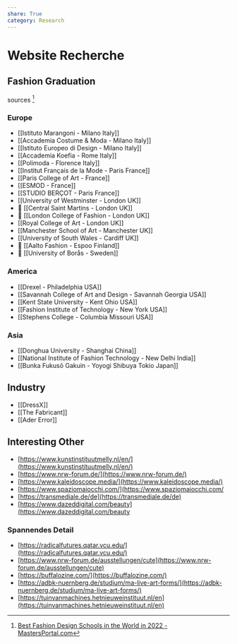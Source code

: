 ```yaml
---
share: True
category: Research
---
```

# Website Recherche

## Fashion Graduation
sources [^1]

[^1]: [Best Fashion Design Schools in the World in 2022 - MastersPortal.com](https://www.mastersportal.com/articles/2780/best-fashion-design-schools-in-the-world-in-2022.html)

### Europe
- [[Istituto Marangoni - Milano Italy]]
- [[Accademia Costume & Moda - Milano Italy]]
- [[Istituto Europeo di Design - Milano Italy]]
- [[Accademia Koefia - Rome Italy]]
- [[Polimoda - Florence Italy]]
- [[Institut Français de la Mode - Paris France]]
- [[Paris College of Art - France]]
- [[ESMOD - France]]
- [[STUDIO BERÇOT - Paris France]]
- [[University of Westminster - London UK]]
- 🔎 [[Central Saint Martins - London UK]]
- 🔎 [[London College of Fashion - London UK]]
- [[Royal College of Art - London UK]]
- [[Manchester School of Art - Manchester UK]]
- [[University of South Wales - Cardiff UK]]
- 🔎 [[Aalto Fashion - Espoo Finland]]
- 🔎 [[University of Borås - Sweden]]

### America
- [[Drexel - Philadelphia USA]]
- [[Savannah College of Art and Design - Savannah Georgia USA]]
- [[Kent State University - Kent Ohio USA]]
- [[Fashion Institute of Technology - New York USA]]
- [[Stephens College  - Columbia Missouri USA]]

### Asia
- [[Donghua University - Shanghai China]]
- [[National Institute of Fashion Technology - New Delhi India]]
- [[Bunka Fukusō Gakuin - Yoyogi Shibuya Tokio Japan]]

## Industry
- [[DressX]]
- [[The Fabricant]]
- [[Ader Error]]

## Interesting Other
- [https://www.kunstinstituutmelly.nl/en/](https://www.kunstinstituutmelly.nl/en/)
- [https://www.nrw-forum.de/](https://www.nrw-forum.de/)
- [https://www.kaleidoscope.media/](https://www.kaleidoscope.media/)
- [https://www.spaziomaiocchi.com/](https://www.spaziomaiocchi.com/
- [https://transmediale.de/de](https://transmediale.de/de)
- [https://www.dazeddigital.com/beauty](https://www.dazeddigital.com/beauty

### Spannendes Detail
- [https://radicalfutures.qatar.vcu.edu/](https://radicalfutures.qatar.vcu.edu/)
- [https://www.nrw-forum.de/ausstellungen/cute](https://www.nrw-forum.de/ausstellungen/cute)
- [https://buffalozine.com/](https://buffalozine.com/)
- [https://adbk-nuernberg.de/studium/ma-live-art-forms/](https://adbk-nuernberg.de/studium/ma-live-art-forms/)
- [https://tuinvanmachines.hetnieuweinstituut.nl/en](https://tuinvanmachines.hetnieuweinstituut.nl/en)
